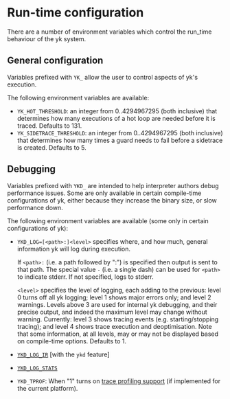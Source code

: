 # Run-time configuration

There are a number of environment variables which control the run_time
behaviour of the yk system.


## General configuration

Variables prefixed with `YK_` allow the user to control aspects of yk's execution.

The following environment variables are available:

* `YK_HOT_THRESHOLD`: an integer from 0..4294967295 (both inclusive) that
  determines how many executions of a hot loop are needed before it is traced.
  Defaults to 131.
* `YK_SIDETRACE_THRESHOLD`: an integer from 0..4294967295 (both inclusive) that
  determines how many times a guard needs to fail before a sidetrace is created.
  Defaults to 5.


## Debugging

Variables prefixed with `YKD_` are intended to help interpreter authors debug
performance issues. Some are only available in certain compile-time
configurations of yk, either because they increase the binary size, or slow
performance down.

The following environment variables are available (some only in certain configurations of yk):

* `YKD_LOG=[<path>:]<level>` specifies where, and how much, general information
  yk will log during execution.

  If `<path>:` (i.e. a path followed by ":") is specified then output is sent
  to that path. The special value `-` (i.e. a single dash) can be used for
  `<path>` to indicate stderr. If not specified, logs to stderr.

  `<level>` specifies the level of logging, each adding to the previous: level
  0 turns off all yk logging; level 1 shows major errors only; and level 2
  warnings. Levels above 3 are used for internal yk debugging, and their
  precise output, and indeed the maximum level may change without warning.
  Currently: level 3 shows tracing events (e.g. starting/stopping tracing);
  and level 4 shows trace execution and deoptimisation. Note that some
  information, at all levels, may or may not be displayed based on compile-time
  options. Defaults to 1.
* [`YKD_LOG_IR`](understanding_traces.html#ykd_log_ir) [with the `ykd` feature]
* [`YKD_LOG_STATS`](profiling.html#jit-statistics)
* `YKD_TPROF`: When "1" turns on [trace profiling support](profiling.html) (if
  implemented for the current platform).

